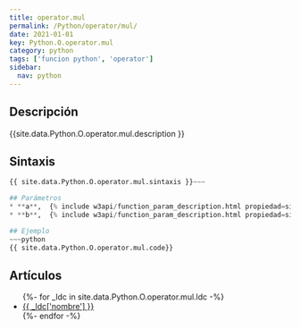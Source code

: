 ```yaml
---
title: operator.mul
permalink: /Python/operator/mul/
date: 2021-01-01
key: Python.O.operator.mul
category: python
tags: ['funcion python', 'operator']
sidebar: 
  nav: python
---
```


## Descripción
{{site.data.Python.O.operator.mul.description }}

## Sintaxis
~~~python
{{ site.data.Python.O.operator.mul.sintaxis }}~~~

## Parámetros
* **a**,  {% include w3api/function_param_description.html propiedad=site.data.Python.O.operator.mul valor="a" %}
* **b**,  {% include w3api/function_param_description.html propiedad=site.data.Python.O.operator.mul valor="b" %}

## Ejemplo
~~~python
{{ site.data.Python.O.operator.mul.code}}
~~~

## Artículos
<ul>
{%- for _ldc in site.data.Python.O.operator.mul.ldc -%}
   <li>
       <a href="{{_ldc['url'] }}">{{ _ldc['nombre'] }}</a>
   </li>
{%- endfor -%}
</ul>
